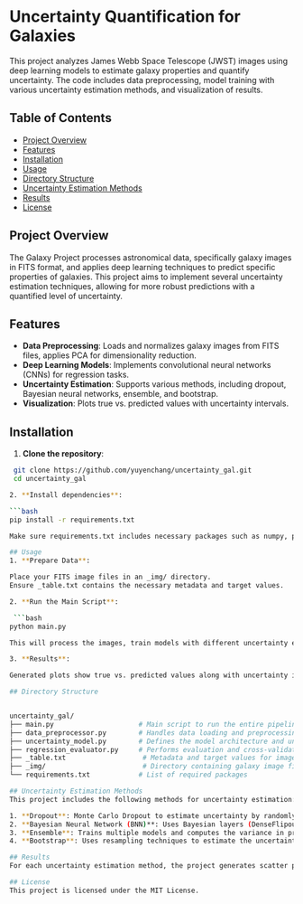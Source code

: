 # Uncertainty Quantification for Galaxies

This project analyzes James Webb Space Telescope (JWST) images using deep learning models to estimate galaxy properties and quantify uncertainty. The code includes data preprocessing, model training with various uncertainty estimation methods, and visualization of results.

## Table of Contents

- [Project Overview](#project-overview)
- [Features](#features)
- [Installation](#installation)
- [Usage](#usage)
- [Directory Structure](#directory-structure)
- [Uncertainty Estimation Methods](#uncertainty-estimation-methods)
- [Results](#results)
- [License](#license)

## Project Overview

The Galaxy Project processes astronomical data, specifically galaxy images in FITS format, and applies deep learning techniques to predict specific properties of galaxies. This project aims to implement several uncertainty estimation techniques, allowing for more robust predictions with a quantified level of uncertainty.

## Features

- **Data Preprocessing**: Loads and normalizes galaxy images from FITS files, applies PCA for dimensionality reduction.
- **Deep Learning Models**: Implements convolutional neural networks (CNNs) for regression tasks.
- **Uncertainty Estimation**: Supports various methods, including dropout, Bayesian neural networks, ensemble, and bootstrap.
- **Visualization**: Plots true vs. predicted values with uncertainty intervals.

## Installation

1. **Clone the repository**:

```bash
 git clone https://github.com/yuyenchang/uncertainty_gal.git
 cd uncertainty_gal

2. **Install dependencies**:

```bash
pip install -r requirements.txt

Make sure requirements.txt includes necessary packages such as numpy, pandas, tensorflow, keras, astropy, scikit-learn, and scipy.

## Usage
1. **Prepare Data**:

Place your FITS image files in an _img/ directory.
Ensure _table.txt contains the necessary metadata and target values.

2. **Run the Main Script**:

 ```bash
python main.py

This will process the images, train models with different uncertainty estimation methods, and save the result plots in the  directory.

3. **Results**:

Generated plots show true vs. predicted values along with uncertainty intervals for each method.

## Directory Structure


uncertainty_gal/
├── main.py                     # Main script to run the entire pipeline
├── data_preprocessor.py        # Handles data loading and preprocessing
├── uncertainty_model.py        # Defines the model architecture and uncertainty estimation
├── regression_evaluator.py     # Performs evaluation and cross-validation
├── _table.txt                   # Metadata and target values for images
├── _img/                        # Directory containing galaxy image files in FITS format
└── requirements.txt            # List of required packages

## Uncertainty Estimation Methods
This project includes the following methods for uncertainty estimation:

1. **Dropout**: Monte Carlo Dropout to estimate uncertainty by randomly dropping neurons during inference.
2. **Bayesian Neural Network (BNN)**: Uses Bayesian layers (DenseFlipout) for uncertainty estimation.
3. **Ensemble**: Trains multiple models and computes the variance in predictions.
4. **Bootstrap**: Uses resampling techniques to estimate the uncertainty of predictions.

## Results
For each uncertainty estimation method, the project generates scatter plots of true vs. predicted galaxy properties with uncertainty intervals. These plots provide insights into model accuracy and uncertainty levels, helping to identify the most reliable methods for this dataset.

## License
This project is licensed under the MIT License.
